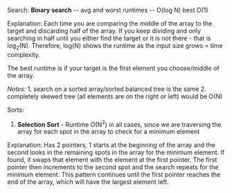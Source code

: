 Search:
**Binary search** -- avg and worst runtimes -- O(log N) best O(1)

  Explanation: Each time you are comparing the middle of the array to the target and discarding half of the array. 
  If you keep dividing and only searching in half until you either find the target or it is not there - that is log<sub>2</sub>(N).      Therefore, log(N) shows the runtime as the input size grows = time complexity.
               
  The best runtime is if your target is the first element you choose/middle of the array.
  
  _Notes:_
    1. search on a sorted array/sorted balanced tree is the same
    2. completely skewed tree (all elements are on the right or left) would be O(N)

Sorts:
1. **Selection Sort** - Runtime O(N<sup>2</sup>) in all cases, since we are traversing the array for each spot in the array to check for a minimum element 

  Explanation: Has 2 pointers, 1 starts at the beginning of the array and the second looks in the remaining spots in the array for the   minimum element. If found, it swaps that element with the element at the first pointer. The first pointer then increments to the       second spot and the search repeats for the minimum element. This pattern continues until the first pointer reaches the end of the      array, which will have the largest element left.
